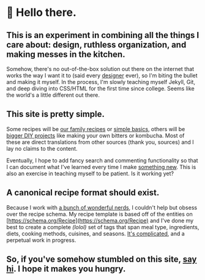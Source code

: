 # 👋 Hello there.

## This is an experiment in combining all the things I care about: design, ruthless organization, and making messes in the kitchen.

Somehow, there's no out-of-the-box solution out there on the internet that works the way I want it to (said every [designer](http://www.sharonbrener.com) ever), so I'm biting the bullet and making it myself. In the process, I'm slowly teaching myself Jekyll, Git, and deep diving into CSS/HTML for the first time since college. Seems like the world's a little different out there.

## This site is pretty simple.

Some recipes will be [our family recipes](/tag/family) or [simple basics](/tag/basics), others will be [bigger DIY projects](/tag/diy-project) like making your own bitters or kombucha. Most of these are direct translations from other sources (thank you, sources) and I lay no claims to the content.

Eventually, I hope to add fancy search and commenting functionality so that I can document what I've learned every time I make [something new](/tag/to-do). This is also an exercise in teaching myself to be patient. Is it working yet?

## A canonical recipe format should exist.

Because I work with [a bunch of wonderful nerds](https://data.world), I couldn't help but obsess over the recipe schema. My recipe template is based off of the entities on [https://schema.org/Recipe](https://schema.org/Recipe) and I've done my best to create a complete *(lolol)* set of tags that span meal type, ingredients, diets, cooking methods, cuisines, and seasons. [It's complicated](/a-guide-to-recipe-tags.html), and a perpetual work in progress.

## So, if you've somehow stumbled on this site, [say hi](http://sharonbrener.com/contact/). I hope it makes you hungry.
